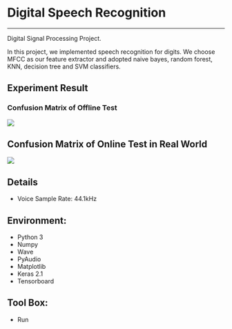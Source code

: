 # Digital Speech Recognition

---

Digital Signal Processing Project.

In this project, we implemented speech recognition for digits. We choose MFCC as our feature extractor and adopted naive bayes, random forest, KNN, decision tree and SVM classifiers.

## Experiment Result

### Confusion Matrix of Offline Test

![](https://github.com/AlbertYoung0112/DigitalSpeechRecognition/blob/master/18-12-17-19-15-InferLabelPlot.jpeg?raw=true)

## Confusion Matrix of Online Test in Real World

![](https://github.com/AlbertYoung0112/DigitalSpeechRecognition/blob/master/18-12-19-22-07-InferLabelPlot.jpeg?raw=true)


## Details
 - Voice Sample Rate: 44.1kHz

## Environment:
 - Python 3
 - Numpy
 - Wave
 - PyAudio
 - Matplotlib
 - Keras 2.1
 - Tensorboard
 
## Tool Box:
 - Run
